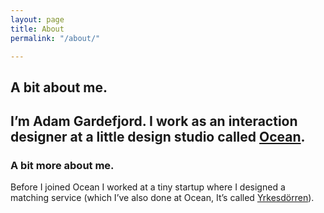 ```yaml
---
layout: page
title: About
permalink: "/about/"

---
```

## **A bit about me.**

## I’m Adam Gardefjord. I work as an interaction designer at a little design studio called [Ocean](https://www.ocean.xyz "Ocean – an innovation and design agency").

### **A bit more about me.**

Before I joined Ocean I worked at a tiny startup where I designed a matching service (which I’ve also done at Ocean, It’s called [Yrkesdörren](https://yrkesdorren.se/sv/ "Yrkesdörren breddar etablerade svenskars nätverk och ger de som är nya i Sverige bättre förutsättningar för jobb genom att skapa möten mellan människor inom samma bransch.")).